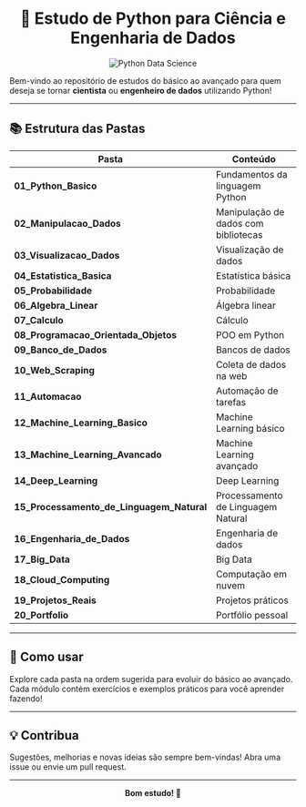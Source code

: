 
<div align="center">
	<h1>🚀 Estudo de Python para Ciência e Engenharia de Dados</h1>
	<img src="https://img.shields.io/badge/Python-Data%20Science-blue?style=for-the-badge&logo=python" alt="Python Data Science" />
</div>

Bem-vindo ao repositório de estudos do básico ao avançado para quem deseja se tornar <strong>cientista</strong> ou <strong>engenheiro de dados</strong> utilizando Python!

---

## 📚 Estrutura das Pastas

| Pasta | Conteúdo |
|-------|----------|
| <strong>01_Python_Basico</strong> | Fundamentos da linguagem Python |
| <strong>02_Manipulacao_Dados</strong> | Manipulação de dados com bibliotecas |
| <strong>03_Visualizacao_Dados</strong> | Visualização de dados |
| <strong>04_Estatistica_Basica</strong> | Estatística básica |
| <strong>05_Probabilidade</strong> | Probabilidade |
| <strong>06_Algebra_Linear</strong> | Álgebra linear |
| <strong>07_Calculo</strong> | Cálculo |
| <strong>08_Programacao_Orientada_Objetos</strong> | POO em Python |
| <strong>09_Banco_de_Dados</strong> | Bancos de dados |
| <strong>10_Web_Scraping</strong> | Coleta de dados na web |
| <strong>11_Automacao</strong> | Automação de tarefas |
| <strong>12_Machine_Learning_Basico</strong> | Machine Learning básico |
| <strong>13_Machine_Learning_Avancado</strong> | Machine Learning avançado |
| <strong>14_Deep_Learning</strong> | Deep Learning |
| <strong>15_Processamento_de_Linguagem_Natural</strong> | Processamento de Linguagem Natural |
| <strong>16_Engenharia_de_Dados</strong> | Engenharia de dados |
| <strong>17_Big_Data</strong> | Big Data |
| <strong>18_Cloud_Computing</strong> | Computação em nuvem |
| <strong>19_Projetos_Reais</strong> | Projetos práticos |
| <strong>20_Portfolio</strong> | Portfólio pessoal |

---

## 📝 Como usar

Explore cada pasta na ordem sugerida para evoluir do básico ao avançado. Cada módulo contém exercícios e exemplos práticos para você aprender fazendo!

---

## 💡 Contribua

Sugestões, melhorias e novas ideias são sempre bem-vindas! Abra uma issue ou envie um pull request.

---

<div align="center">
	<strong>Bom estudo! 🧠</strong>
</div>
